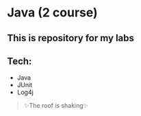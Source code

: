 # Java (2 course)

## This is repository for my labs

## Tech:
- Java
- JUnit
- Log4j

> ✨The roof is shaking✨


